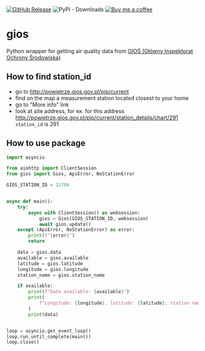 [![GitHub Release][releases-shield]][releases]
![PyPI - Downloads](https://img.shields.io/pypi/dm/gios)
[![Buy me a coffee][buy-me-a-coffee]](https://www.buymeacoffee.com/QnLdxeaqO)

# gios
Python wrapper for getting air quality data from [GIOŚ (Główny Inspektorat Ochrony Środowiska)](http://www.gios.gov.pl/pl/stan-srodowiska/monitoring-jakosci-powietrza)

## How to find station_id
- go to http://powietrze.gios.gov.pl/pjp/current
- find on the map a measurement station located closest to your home
- go to "More info" link
- look at site address, for ex. for this address http://powietrze.gios.gov.pl/pjp/current/station_details/chart/291 `station_id` is 291

## How to use package
```python
import asyncio

from aiohttp import ClientSession
from gios import Gios, ApiError, NoStationError

GIOS_STATION_ID = 11794


async def main():
    try:
        async with ClientSession() as websession:
            gios = Gios(GIOS_STATION_ID, websession)
            await gios.update()
    except (ApiError, NoStationError) as error:
        print(f"{error}")
        return

    data = gios.data
    available = gios.available
    latitude = gios.latitude
    longitude = gios.longitude
    station_name = gios.station_name

    if available:
        print(f"Data available: {available}")
        print(
            f"Longitude: {longitude}, latitude: {latitude}, station name: {station_name}"
        )
        print(data)


loop = asyncio.get_event_loop()
loop.run_until_complete(main())
loop.close()

```
[releases]: https://github.com/bieniu/gios/releases
[releases-shield]: https://img.shields.io/github/release/bieniu/gios.svg?style=popout
[buy-me-a-coffee]: https://img.shields.io/static/v1.svg?label=Buy%20me%20a%20coffee&message=🥨&color=black&logo=buy%20me%20a%20coffee&logoColor=white&labelColor=6f4e37
